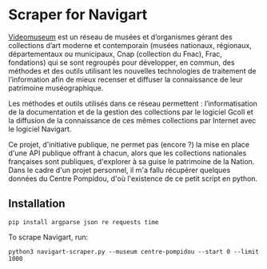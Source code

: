 # Scraper for Navigart

[Videomuseum](https://www.videomuseum.fr/) est un réseau de musées et d’organismes gérant des collections d’art moderne et contemporain (musées nationaux, régionaux, départementaux ou municipaux, Cnap (collection du Fnac), Frac, fondations) qui se sont regroupés pour développer, en commun, des méthodes et des outils utilisant les nouvelles technologies de traitement de l’information afin de mieux recenser et diffuser la connaissance de leur patrimoine muséographique.

Les méthodes et outils utilisés dans ce réseau permettent : l’informatisation de la documentation et de la gestion des collections par le logiciel Gcoll et la diffusion de la connaissance de ces mêmes collections par Internet avec le logiciel Navigart.

Ce projet, d'initiative publique, ne permet pas (encore ?) la mise en place d'une API publique offrant à chacun, alors que les collections nationales françaises sont publiques, d'explorer à sa guise le patrimoine de la Nation. Dans le cadre d'un projet personnel, il m'a fallu récupérer quelques données du Centre Pompidou, d'où l'existence de ce petit script en python.

## Installation

```
pip install argparse json re requests time
```

To scrape Navigart, run:
```
python3 navigart-scraper.py --museum centre-pompidou --start 0 --limit 1000
```
